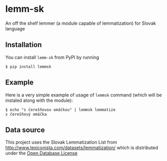 # lemm-sk
An off the shelf lemmer (a module capable of lemmatization) for Slovak language

## Installation

You can install `lemm-sk` from PyPI by running

    $ pip install lemmsk

## Example

Here is a very simple example of usage of `lemmsk` command (which will be
instaled along with the module):

    $ echo "s čerešňovou omáčkou" | lemmsk lemmatize
    s čerešňový omáčka

## Data source

This project uses the Slovak Lemmatization List from
http://www.lexiconista.com/datasets/lemmatization/
which is distributed under the [Open Database
License](http://opendatacommons.org/licenses/odbl/summary/)
